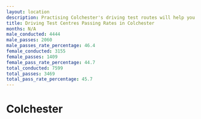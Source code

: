 ```yaml
---
layout: location
description: Practising Colchester's driving test routes will help you become more confident in your gear-changing abilities.
title: Driving Test Centres Passing Rates in Colchester
months: N/A
male_conducted: 4444
male_passes: 2060
male_passes_rate_percentage: 46.4
female_conducted: 3155
female_passes: 1409
female_pass_rate_percentage: 44.7
total_conducted: 7599
total_passes: 3469
total_pass_rate_percentage: 45.7
---
```


# Colchester
